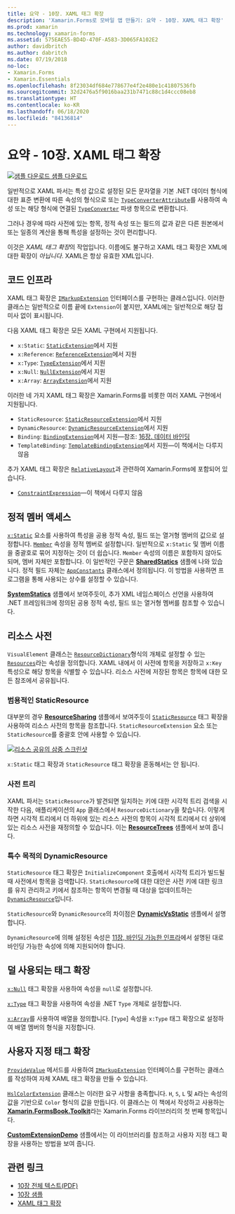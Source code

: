 ```yaml
---
title: 요약 - 10장. XAML 태그 확장
description: 'Xamarin.Forms로 모바일 앱 만들기: 요약 - 10장. XAML 태그 확장'
ms.prod: xamarin
ms.technology: xamarin-forms
ms.assetid: 575EAE55-BD4D-470F-A583-3D065FA102E2
author: davidbritch
ms.author: dabritch
ms.date: 07/19/2018
no-loc:
- Xamarin.Forms
- Xamarin.Essentials
ms.openlocfilehash: 8f23034df684e778677e4f2e480e1c41807536fb
ms.sourcegitcommit: 32d2476a5f9016baa231b7471c88c1d4ccc08eb8
ms.translationtype: HT
ms.contentlocale: ko-KR
ms.lasthandoff: 06/18/2020
ms.locfileid: "84136814"
---
```

# <a name="summary-of-chapter-10-xaml-markup-extensions"></a>요약 - 10장. XAML 태그 확장

[![샘플 다운로드](~/media/shared/download.png) 샘플 다운로드](https://github.com/xamarin/xamarin-forms-book-samples/tree/master/Chapter10)

일반적으로 XAML 파서는 특성 값으로 설정된 모든 문자열을 기본 .NET 데이터 형식에 대한 표준 변환에 따른 속성의 형식으로 또는 [`TypeConverterAttribute`](xref:Xamarin.Forms.TypeConverterAttribute)를 사용하여 속성 또는 해당 형식에 연결된 [`TypeConverter`](xref:Xamarin.Forms.TypeConverter) 파생 항목으로 변환합니다.

그러나 경우에 따라 사전에 있는 항목, 정적 속성 또는 필드의 값과 같은 다른 원본에서 또는 일종의 계산을 통해 특성을 설정하는 것이 편리합니다.

이것은 *XAML 태그 확장*의 작업입니다. 이름에도 불구하고 XAML 태그 확장은 XML에 대한 확장이 *아닙니다*. XAML은 항상 유효한 XML입니다.

## <a name="the-code-infrastructure"></a>코드 인프라

XAML 태그 확장은 [`IMarkupExtension`](xref:Xamarin.Forms.Xaml.IMarkupExtension) 인터페이스를 구현하는 클래스입니다. 이러한 클래스는 일반적으로 이름 끝에 `Extension`이 붙지만, XAML에는 일반적으로 해당 접미사 없이 표시됩니다.

다음 XAML 태그 확장은 모든 XAML 구현에서 지원됩니다.

- `x:Static`: [`StaticExtension`](xref:Xamarin.Forms.Xaml.StaticExtension)에서 지원
- `x:Reference`: [`ReferenceExtension`](xref:Xamarin.Forms.Xaml.ReferenceExtension)에서 지원
- `x:Type`: [`TypeExtension`](xref:Xamarin.Forms.Xaml.TypeExtension)에서 지원
- `x:Null`: [`NullExtension`](xref:Xamarin.Forms.Xaml.NullExtension)에서 지원
- `x:Array`: [`ArrayExtension`](xref:Xamarin.Forms.Xaml.ArrayExtension)에서 지원

이러한 네 가지 XAML 태그 확장은 Xamarin.Forms를 비롯한 여러 XAML 구현에서 지원됩니다.

- `StaticResource`: [`StaticResourceExtension`](xref:Xamarin.Forms.Xaml.StaticResourceExtension)에서 지원
- `DynamicResource`: [`DynamicResourceExtension`](xref:Xamarin.Forms.Xaml.DynamicResourceExtension)에서 지원
- `Binding`: [`BindingExtension`](xref:Xamarin.Forms.Xaml.BindingExtension)에서 지원&mdash;참조: [16장. 데이터 바인딩](chapter16.md)
- `TemplateBinding`: [`TemplateBindingExtension`](xref:Xamarin.Forms.Xaml.TemplateBindingExtension)에서 지원&mdash;이 책에서는 다루지 않음

추가 XAML 태그 확장은 [`RelativeLayout`](xref:Xamarin.Forms.RelativeLayout)과 관련하여 Xamarin.Forms에 포함되어 있습니다.

- [`ConstraintExpression`](xref:Xamarin.Forms.ConstraintExpression)&mdash;이 책에서 다루지 않음

## <a name="accessing-static-members"></a>정적 멤버 액세스

[`x:Static`](xref:Xamarin.Forms.Xaml.StaticExtension) 요소를 사용하여 특성을 공용 정적 속성, 필드 또는 열거형 멤버의 값으로 설정합니다. [`Member`](xref:Xamarin.Forms.Xaml.StaticExtension.Member) 속성을 정적 멤버로 설정합니다. 일반적으로 `x:Static` 및 멤버 이름을 중괄호로 묶어 지정하는 것이 더 쉽습니다. `Member` 속성의 이름은 포함하지 않아도 되며, 멤버 자체만 포함합니다. 이 일반적인 구문은 [**SharedStatics**](https://github.com/xamarin/xamarin-forms-book-samples/tree/master/Chapter10/SharedStatics) 샘플에 나와 있습니다. 정적 필드 자체는 [`AppConstants`](https://github.com/xamarin/xamarin-forms-book-samples/blob/master/Chapter10/SharedStatics/SharedStatics/SharedStatics/AppConstants.cs) 클래스에서 정의됩니다. 이 방법을 사용하면 프로그램을 통해 사용되는 상수를 설정할 수 있습니다.

[**SystemStatics**](https://github.com/xamarin/xamarin-forms-book-samples/tree/master/Chapter10/SystemStatics) 샘플에서 보여주듯이, 추가 XML 네임스페이스 선언을 사용하여 .NET 프레임워크에 정의된 공용 정적 속성, 필드 또는 열거형 멤버를 참조할 수 있습니다.

## <a name="resource-dictionaries"></a>리소스 사전

`VisualElement` 클래스는 [`ResourceDictionary`](xref:Xamarin.Forms.ResourceDictionary)형식의 개체로 설정할 수 있는 [`Resources`](xref:Xamarin.Forms.VisualElement.Resources)라는 속성을 정의합니다. XAML 내에서 이 사전에 항목을 저장하고 `x:Key` 특성으로 해당 항목을 식별할 수 있습니다. 리소스 사전에 저장된 항목은 항목에 대한 모든 참조에서 공유됩니다.

### <a name="staticresource-for-most-purposes"></a>범용적인 StaticResource

대부분의 경우 [**ResourceSharing**](https://github.com/xamarin/xamarin-forms-book-samples/tree/master/Chapter10/ResourceSharing) 샘플에서 보여주듯이 [`StaticResource`](xref:Xamarin.Forms.Xaml.StaticResourceExtension) 태그 확장을 사용하여 리소스 사전의 항목을 참조합니다. `StaticResourceExtension` 요소 또는 `StaticResource`를 중괄호 안에 사용할 수 있습니다.

[![리소스 공유의 삼중 스크린샷](images/ch10fg03-small.png "리소스 공유")](images/ch10fg03-large.png#lightbox "리소스 공유")

`x:Static` 태그 확장과 `StaticResource` 태그 확장을 혼동해서는 안 됩니다.

### <a name="a-tree-of-dictionaries"></a>사전 트리

XAML 파서는 `StaticResource`가 발견되면 일치하는 키에 대한 시각적 트리 검색을 시작한 다음, 애플리케이션의 `App` 클래스에서 `ResourceDictionary`을 찾습니다. 이렇게 하면 시각적 트리에서 더 하위에 있는 리소스 사전의 항목이 시각적 트리에서 더 상위에 있는 리소스 사전을 재정의할 수 있습니다. 이는 [**ResourceTrees**](https://github.com/xamarin/xamarin-forms-book-samples/tree/master/Chapter10/ResourceTrees) 샘플에서 보여 줍니다.

### <a name="dynamicresource-for-special-purposes"></a>특수 목적의 DynamicResource

`StaticResource` 태그 확장은 `InitializeComponent` 호출에서 시각적 트리가 빌드될 때 사전에서 항목을 검색합니다. `StaticResource`에 대한 대안은 사전 키에 대한 링크를 유지 관리하고 키에서 참조하는 항목이 변경될 때 대상을 업데이트하는 [`DynamicResource`](xref:Xamarin.Forms.Xaml.DynamicResourceExtension)입니다.

`StaticResource`와 `DynamicResource`의 차이점은 [**DynamicVsStatic**](https://github.com/xamarin/xamarin-forms-book-samples/tree/master/Chapter10/DynamicVsStatic) 샘플에서 설명합니다.

`DynamicResource`에 의해 설정된 속성은 [11장, 바인딩 가능한 인프라](chapter11.md)에서 설명된 대로 바인딩 가능한 속성에 의해 지원되어야 합니다.

## <a name="lesser-used-markup-extensions"></a>덜 사용되는 태그 확장

[`x:Null`](xref:Xamarin.Forms.Xaml.NullExtension) 태그 확장을 사용하여 속성을 `null`로 설정합니다.

[`x:Type`](xref:Xamarin.Forms.Xaml.TypeExtension) 태그 확장을 사용하여 속성을 .NET `Type` 개체로 설정합니다.

[`x:Array`](xref:Xamarin.Forms.Xaml.ArrayExtension)를 사용하여 배열을 정의합니다. [`Type`] 속성을 `x:Type` 태그 확장으로 설정하여 배열 멤버의 형식을 지정합니다.

## <a name="a-custom-markup-extension"></a>사용자 지정 태그 확장

[`ProvideValue`](xref:Xamarin.Forms.Xaml.IMarkupExtension.ProvideValue(System.IServiceProvider)) 메서드를 사용하여 [`IMarkupExtension`](xref:Xamarin.Forms.Xaml.IMarkupExtension) 인터페이스를 구현하는 클래스를 작성하여 자체 XAML 태그 확장을 만들 수 있습니다.

[`HslColorExtension`](https://github.com/xamarin/xamarin-forms-book-samples/blob/master/Libraries/Xamarin.FormsBook.Toolkit/Xamarin.FormsBook.Toolkit/HslColorExtension.cs) 클래스는 이러한 요구 사항을 충족합니다. `H`, `S`, `L` 및 `A`라는 속성의 값을 기반으로 `Color` 형식의 값을 만듭니다. 이 클래스는 이 책에서 작성하고 사용하는 [**Xamarin.FormsBook.Toolkit**](https://github.com/xamarin/xamarin-forms-book-samples/tree/master/Libraries/Xamarin.FormsBook.Toolkit)라는 Xamarin.Forms 라이브러리의 첫 번째 항목입니다.

[**CustomExtensionDemo**](https://github.com/xamarin/xamarin-forms-book-samples/tree/master/Chapter10/CustomExtensionDemo) 샘플에서는 이 라이브러리를 참조하고 사용자 지정 태그 확장을 사용하는 방법을 보여 줍니다.

## <a name="related-links"></a>관련 링크

- [10장 전체 텍스트(PDF)](https://download.xamarin.com/developer/xamarin-forms-book/XamarinFormsBook-Ch10-Apr2016.pdf)
- [10장 샘플](https://github.com/xamarin/xamarin-forms-book-samples/tree/master/Chapter10)
- [XAML 태그 확장](~/xamarin-forms/xaml/markup-extensions/index.md)
